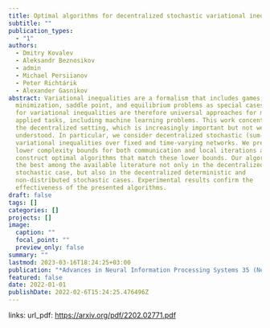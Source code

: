 ```yaml
---
title: Optimal algorithms for decentralized stochastic variational inequalities
subtitle: ""
publication_types:
  - "1"
authors:
  - Dmitry Kovalev
  - Aleksandr Beznosikov
  - admin
  - Michael Persiianov
  - Peter Richtárik
  - Alexander Gasnikov
abstract: Variational inequalities are a formalism that includes games,
  minimization, saddle point, and equilibrium problems as special cases. Methods
  for variational inequalities are therefore universal approaches for many
  applied tasks, including machine learning problems. This work concentrates on
  the decentralized setting, which is increasingly important but not well
  understood. In particular, we consider decentralized stochastic (sum-type)
  variational inequalities over fixed and time-varying networks. We present
  lower complexity bounds for both communication and local iterations and
  construct optimal algorithms that match these lower bounds. Our algorithms are
  the best among the available literature not only in the decentralized
  stochastic case, but also in the decentralized deterministic and
  non-distributed stochastic cases. Experimental results confirm the
  effectiveness of the presented algorithms.
draft: false
tags: []
categories: []
projects: []
image:
  caption: ""
  focal_point: ""
  preview_only: false
summary: ""
lastmod: 2023-03-16T18:24:25+03:00
publication: "*Advances in Neural Information Processing Systems 35 (NeurIPS 2022)*"
featured: false
date: 2022-01-01
publishDate: 2022-02-6T15:24:25.476496Z
---
```


links:
url_pdf: https://arxiv.org/pdf/2202.02771.pdf

